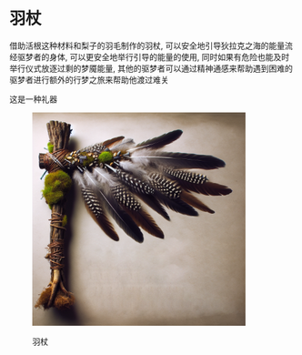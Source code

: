 # 羽杖

借助活根这种材料和梨子的羽毛制作的羽杖, 可以安全地引导狄拉克之海的能量流经驱梦者的身体, 可以更安全地举行引导的能量的使用, 同时如果有危险也能及时举行仪式放逐过剩的梦魇能量, 其他的驱梦者可以通过精神通感来帮助遇到困难的驱梦者进行额外的行梦之旅来帮助他渡过难关

这是一种礼器

<figure><img src="../.gitbook/assets/export_6a8r11112.png" alt="" width="375"><figcaption><p>羽杖</p></figcaption></figure>
